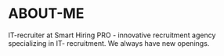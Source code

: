 # ABOUT-ME
IT-recruiter at Smart Hiring PRO - innovative recruitment agency specializing in IT- recruitment. We always have new openings.
